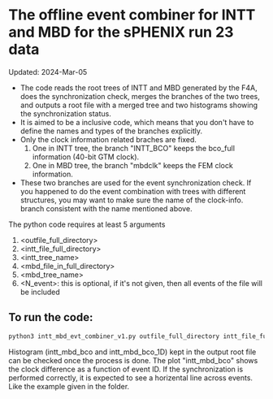 # The offline event combiner for INTT and MBD for the sPHENIX run 23 data
Updated: 2024-Mar-05

* The code reads the root trees of INTT and MBD generated by the F4A, does the synchronization check, merges the branches of the two trees, and outputs a root file with a merged tree and two histograms showing the synchronization status.
* It is aimed to be a inclusive code, which means that you don't have to define the names and types of the branches explicitly.
* Only the clock information related braches are fixed.
  1. One in INTT tree, the branch "INTT_BCO" keeps the bco_full information (40-bit GTM clock).
  2. One in MBD tree, the branch "mbdclk" keeps the FEM clock information.
* These two branches are used for the event synchronization check. If you happened to do the event combination with trees with different structures, you may want to make sure the name of the clock-info. branch consistent with the name mentioned above.

The python code requires at least 5 arguments
1. <outfile_full_directory>
2. <intt_file_full_directory>
3. <intt_tree_name>
4. <mbd_file_in_full_directory>
5. <mbd_tree_name>
6. <N_event>: this is optional, if it's not given, then all events of the file will be included

## To run the code: 
```bash
python3 intt_mbd_evt_combiner_v1.py outfile_full_directory intt_file_full_directory intt_tree_name mbd_file_in_full_directory mbd_tree_name N_event
```


Histogram (intt_mbd_bco and intt_mbd_bco_1D) kept in the output root file can be checked once the process is done.
The plot "intt_mbd_bco" shows the clock difference as a function of event ID. If the synchronization is performed correctly, it is expected to see a horizental line across events. Like the example given in the folder.
